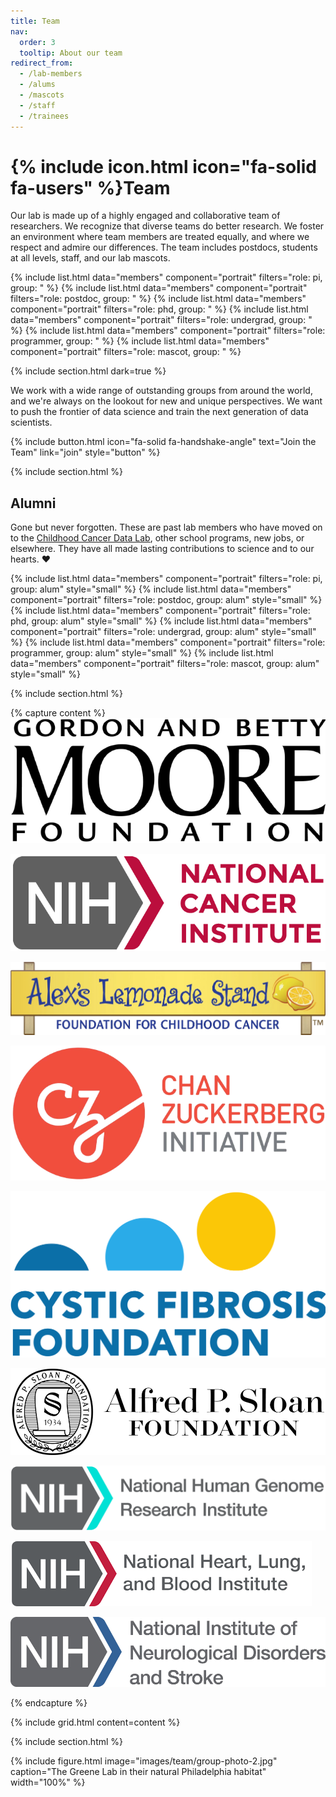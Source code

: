 ```yaml
---
title: Team
nav:
  order: 3
  tooltip: About our team
redirect_from:
  - /lab-members
  - /alums
  - /mascots
  - /staff
  - /trainees
---
```


# {% include icon.html icon="fa-solid fa-users" %}Team

Our lab is made up of a highly engaged and collaborative team of researchers.
We recognize that diverse teams do better research.
We foster an environment where team members are treated equally, and where we respect and admire our differences.
The team includes postdocs, students at all levels, staff, and our lab mascots.

{% include list.html data="members" component="portrait" filters="role: pi, group: " %}
{% include list.html data="members" component="portrait" filters="role: postdoc, group: " %}
{% include list.html data="members" component="portrait" filters="role: phd, group: " %}
{% include list.html data="members" component="portrait" filters="role: undergrad, group: " %}
{% include list.html data="members" component="portrait" filters="role: programmer, group: " %}
{% include list.html data="members" component="portrait" filters="role: mascot, group: " %}

{% include section.html dark=true %}

We work with a wide range of outstanding groups from around the world, and we're always on the lookout for new and unique perspectives.
We want to push the frontier of data science and train the next generation of data scientists.

{%
  include button.html
  icon="fa-solid fa-handshake-angle"
  text="Join the Team"
  link="join"
  style="button"
%}

{% include section.html %}

## Alumni

Gone but never forgotten.
These are past lab members who have moved on to the [Childhood Cancer Data Lab](https://www.alexslemonade.org/data-lab), other school programs, new jobs, or elsewhere.
They have all made lasting contributions to science and to our hearts. ❤️

{% include list.html data="members" component="portrait" filters="role: pi, group: alum" style="small" %}
{% include list.html data="members" component="portrait" filters="role: postdoc, group: alum" style="small" %}
{% include list.html data="members" component="portrait" filters="role: phd, group: alum" style="small" %}
{% include list.html data="members" component="portrait" filters="role: undergrad, group: alum" style="small" %}
{% include list.html data="members" component="portrait" filters="role: programmer, group: alum" style="small" %}
{% include list.html data="members" component="portrait" filters="role: mascot, group: alum" style="small" %}

{% include section.html %}

{% capture content %}
[![Gordon and Betty Moore Foundation](/images/team/gordon-and-betty-moore-foundation.png)](https://www.moore.org/)

[![National Cancer Institute](/images/team/national-cancer-institute.png)](https://www.cancer.gov/)

[![Alex's Lemonade Stand Foundation for Childhood Cancer](/images/team/alex's-lemonade-stand-foundation-for-childhood-cancer.png)](https://www.alexslemonade.org/)

[![Chan Zuckerberg Initiative](/images/team/chan-zuckerberg-initiative.png)](https://chanzuckerberg.com/)

[![Cystic Fibrosis Foundation](/images/team/cystic-fibrosis-foundation.png)](https://www.cff.org/)

[![Alfred P. Sloan Foundation](/images/team/alfred-p-sloan-foundation.png)](https://sloan.org/)

[![National Human Genome Research Institute](/images/team/national-human-genome-research-institute.png)](https://www.genome.gov/)

[![National Heart, Lung, and Blood Institute](/images/team/national-heart-lung-and-blood-institute.png)](https://www.nhlbi.nih.gov/)

[![National Institute of Neurological Disorders and Stroke](/images/team/national-institute-of-neurological-disorders-and-stroke.png)](https://www.ninds.nih.gov/)

{% endcapture %}

{% include grid.html content=content %}

{% include section.html %}

{%
  include figure.html
  image="images/team/group-photo-2.jpg"
  caption="The Greene Lab in their natural Philadelphia habitat"
  width="100%"
%}

